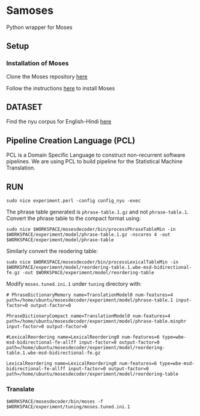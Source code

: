 # Samoses
Python wrapper for Moses


## Setup

### Installation of Moses

Clone the Moses repository [here](https://github.com/moses-smt/mosesdecoder.git)

Follow the instructions [here](http://www.statmt.org/moses/?n=Development.GetStarted) to install Moses

## DATASET

Find the nyu corpus for English-Hindi [here](https://drive.google.com/drive/u/2/folders/16Yjgq_osF2j-Ws0vWBp2i59kA094nFWP)

## Pipeline Creation Language (PCL)

PCL is a Domain Specific Language to construct non-recurrent software pipelines.
We are using PCL to build pipeline for the Statistical Machine Translation.


## RUN

```
sudo nice experiment.perl -config config_nyu -exec
```

The phrase table generated is `phrase-table.1.gz` and not `phrase-table.1`. Convert the phrase table to the compact format using:

```
sudo nice $WORKSPACE/mosesdecoder/bin/processPhraseTableMin -in $WORKSPACE/experiment/model/phrase-table.1.gz -nscores 4 -out $WORKSPACE/experiment/model/phrase-table
```

Similarly convert the reodering table:

```
sudo nice $WORKSPACE/mosesdecoder/bin/processLexicalTableMin -in $WORKSPACE/experiment/model/reordering-table.1.wbe-msd-bidirectional-fe.gz -out $WORKSPACE/experiment/model/reordering-table
```

Modify `moses.tuned.ini.1` under `tuning` directory with:

```
# PhraseDictionaryMemory name=TranslationModel0 num-features=4 path=/home/ubuntu/mosesdecoder/experiment/model/phrase-table.1 input-factor=0 output-factor=0

PhraseDictionaryCompact name=TranslationModel0 num-features=4 path=/home/ubuntu/mosesdecoder/experiment/model/phrase-table.minphr input-factor=0 output-factor=0

#LexicalReordering name=LexicalReordering0 num-features=6 type=wbe-msd-bidirectional-fe-allff input-factor=0 output-factor=0 path=/home/ubuntu/mosesdecoder/experiment/model/reordering-table.1.wbe-msd-bidirectional-fe.gz

LexicalReordering name=LexicalReordering0 num-features=6 type=wbe-msd-bidirectional-fe-allff input-factor=0 output-factor=0 path=/home/ubuntu/mosesdecoder/experiment/model/reordering-table
```

### Translate

```
$WORKSPACE/mosesdecoder/bin/moses -f $WORKSPACE/experiment/tuning/moses.tuned.ini.1
```
